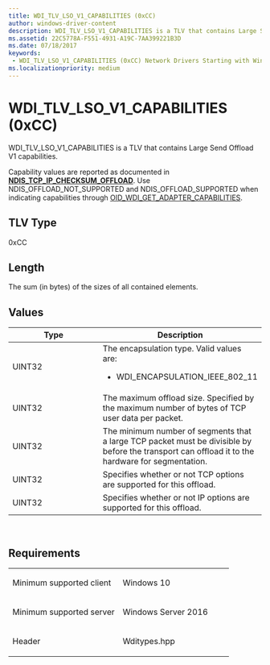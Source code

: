 ```yaml
---
title: WDI_TLV_LSO_V1_CAPABILITIES (0xCC)
author: windows-driver-content
description: WDI_TLV_LSO_V1_CAPABILITIES is a TLV that contains Large Send Offload V1 capabilities.
ms.assetid: 22C5778A-F551-4931-A19C-7AA399221B3D
ms.date: 07/18/2017 
keywords:
 - WDI_TLV_LSO_V1_CAPABILITIES (0xCC) Network Drivers Starting with Windows Vista
ms.localizationpriority: medium
---
```


# WDI\_TLV\_LSO\_V1\_CAPABILITIES (0xCC)


WDI\_TLV\_LSO\_V1\_CAPABILITIES is a TLV that contains Large Send Offload V1 capabilities.

Capability values are reported as documented in [**NDIS\_TCP\_IP\_CHECKSUM\_OFFLOAD**](https://msdn.microsoft.com/library/windows/hardware/ff567878). Use NDIS\_OFFLOAD\_NOT\_SUPPORTED and NDIS\_OFFLOAD\_SUPPORTED when indicating capabilities through [OID\_WDI\_GET\_ADAPTER\_CAPABILITIES](https://msdn.microsoft.com/library/windows/hardware/dn925838).

## TLV Type


0xCC

## Length


The sum (in bytes) of the sizes of all contained elements.

## Values


<table>
<colgroup>
<col width="50%" />
<col width="50%" />
</colgroup>
<thead>
<tr class="header">
<th>Type</th>
<th>Description</th>
</tr>
</thead>
<tbody>
<tr class="odd">
<td>UINT32</td>
<td>The encapsulation type. Valid values are:
<ul>
<li>WDI_ENCAPSULATION_IEEE_802_11</li>
</ul></td>
</tr>
<tr class="even">
<td>UINT32</td>
<td>The maximum offload size. Specified by the maximum number of bytes of TCP user data per packet.</td>
</tr>
<tr class="odd">
<td>UINT32</td>
<td>The minimum number of segments that a large TCP packet must be divisible by before the transport can offload it to the hardware for segmentation.</td>
</tr>
<tr class="even">
<td>UINT32</td>
<td>Specifies whether or not TCP options are supported for this offload.</td>
</tr>
<tr class="odd">
<td>UINT32</td>
<td>Specifies whether or not IP options are supported for this offload.</td>
</tr>
</tbody>
</table>

 

Requirements
------------

<table>
<colgroup>
<col width="50%" />
<col width="50%" />
</colgroup>
<tbody>
<tr class="odd">
<td><p>Minimum supported client</p></td>
<td><p>Windows 10</p></td>
</tr>
<tr class="even">
<td><p>Minimum supported server</p></td>
<td><p>Windows Server 2016</p></td>
</tr>
<tr class="odd">
<td><p>Header</p></td>
<td>Wditypes.hpp</td>
</tr>
</tbody>
</table>

 

 




